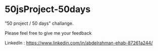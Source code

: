 # 50jsProject-50days

<p>"50 project / 50 days" challange.</p>
<span> Please feel free to give me your feedback</span>

<span>LinkedIn : https://www.linkedin.com/in/abdelrahman-ehab-87261a244/ <span>
